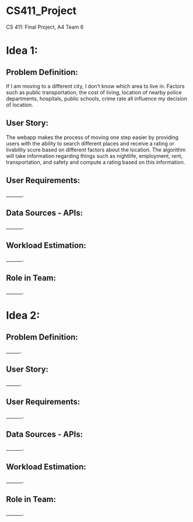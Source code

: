 # CS411_Project

CS 411: Final Project, A4 Team 6

<h1>Idea 1: </h1>
<h2>Problem Definition: </h2>
<p>
  If I am moving to a different city, I don’t know which area to live 
in. Factors such as public transportation, the cost of living, location of nearby police 
departments, hospitals, public schools, crime rate all influence my decision of location. 
</p>
<h2>User Story: </h2>
<p>
  The webapp makes the process of moving one step easier by providing users with the ability to search different places and receive a rating or livability score based on different factors about the location. The algorithm will take information regarding things such as nightlife, employment, rent, transportation, and safety and compute a rating based on this information.
</p>
<h2>User Requirements: </h2>
<p>_______.</p>
<h2>Data Sources - APIs: </h2>
<p>_______.</p>
<h2>Workload Estimation: </h2>
<p>_______.</p>
<h2>Role in Team: </h2>
<p>_______.</p>



<h1>Idea 2: </h1>
<h2>Problem Definition: </h2>
<p>______.</p>
<h2>User Story: </h2>
<p>______.</p>
<h2>User Requirements: </h2>
<p>_______.</p>
<h2>Data Sources - APIs: </h2>
<p>_______.</p>
<h2>Workload Estimation: </h2>
<p>_______.</p>
<h2>Role in Team: </h2>
<p>_______.</p>

